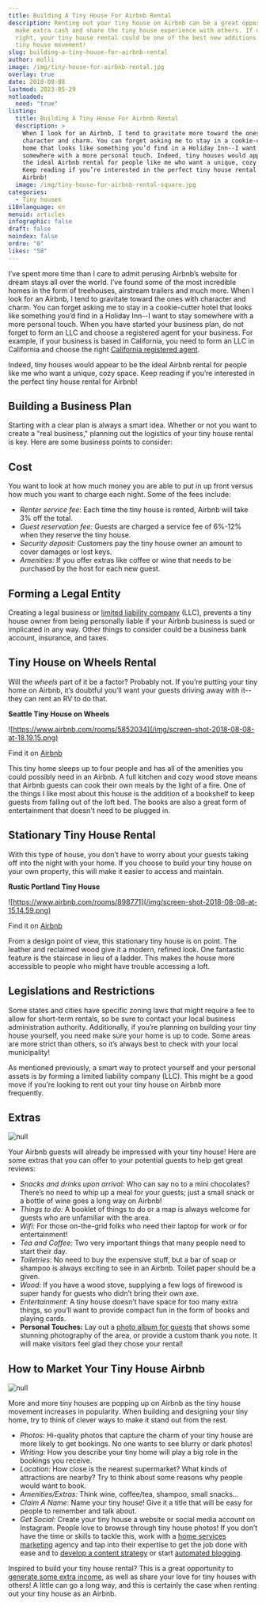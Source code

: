 ```yaml
---
title: Building A Tiny House For Airbnb Rental
description: Renting out your tiny house on Airbnb can be a great opportunity to
  make extra cash and share the tiny house experience with others. If done
  right, your tiny house rental could be one of the best new additions in the
  tiny house movement!
slug: building-a-tiny-house-for-airbnb-rental
author: molli
image: /img/tiny-house-for-airbnb-rental.jpg
overlay: true
date: 2018-08-08
lastmod: 2023-05-29
notloaded:
  need: "true"
listing:
  title: Building A Tiny House For Airbnb Rental
  description: >
    When I look for an Airbnb, I tend to gravitate more toward the ones with
    character and charm. You can forget asking me to stay in a cookie-cutter
    home that looks like something you’d find in a Holiday Inn--I want to stay
    somewhere with a more personal touch. Indeed, tiny houses would appear to be
    the ideal Airbnb rental for people like me who want a unique, cozy space.
    Keep reading if you’re interested in the perfect tiny house rental for
    Airbnb!
  image: /img/tiny-house-for-airbnb-rental-square.jpg
categories:
  - Tiny houses
i18nlanguage: en
menuid: articles
infographic: false
draft: false
noindex: false
ordre: "0"
likes: "58"
---
```

I’ve spent more time than I care to admit perusing Airbnb’s website for dream stays all over the world. I’ve found some of the most incredible homes in the form of treehouses, airstream trailers and much more. When I look for an Airbnb, I tend to gravitate toward the ones with character and charm. You can forget asking me to stay in a cookie-cutter hotel that looks like something you’d find in a Holiday Inn--I want to stay somewhere with a more personal touch. When you have started your business plan, do not forget to form an LLC and choose a registered agent for your business. For example, if your business is based in California, you need to form an LLC in California and choose the right [California registered agent](https://www.llcuniversity.com/california-llc/registered-agent/).

Indeed, tiny houses would appear to be the ideal Airbnb rental for people like me who want a unique, cozy space. Keep reading if you’re interested in the perfect tiny house rental for Airbnb!

## Building a Business Plan

Starting with a clear plan is always a smart idea. Whether or not you want to create a "real business," planning out the logistics of your tiny house rental is key. Here are some business points to consider:

## Cost

You want to look at how much money you are able to put in up front versus how much you want to charge each night. Some of the fees include:

* *Renter service fee*: Each time the tiny house is rented, Airbnb will take 3% off the total.
* *Guest reservation fee:* Guests are charged a service fee of 6%-12% when they reserve the tiny house.
* *Security deposit:* Customers pay the tiny house owner an amount to cover damages or lost keys.
* *Amenities:* If you offer extras like coffee or wine that needs to be purchased by the host for each new guest.

## Forming a Legal Entity

Creating a legal business or [limited liability company](https://www.tailorbrands.com/llc-formation/what-is-an-llc) (LLC), prevents a tiny house owner from being personally liable if your Airbnb business is sued or implicated in any way. Other things to consider could be a business bank account, insurance, and taxes.

## Tiny House on Wheels Rental

Will the *wheels* part of it be a factor? Probably not. If you’re putting your tiny home on Airbnb, it’s doubtful you’ll want your guests driving away with it--they can rent an RV to do that. 

**Seattle Tiny House on Wheels**

![https://www.airbnb.com/rooms/5852034](/img/screen-shot-2018-08-08-at-18.19.15.png)

<span class="figcaption">Find it on [Airbnb](https://www.airbnb.com/rooms/5852034)</span>

This tiny home sleeps up to four people and has all of the amenities you could possibly need in an Airbnb. A full kitchen and cozy wood stove means that Airbnb guests can cook their own meals by the light of a fire. One of the things I like most about this house is the addition of a bookshelf to keep guests from falling out of the loft bed. The books are also a great form of entertainment that doesn't need to be plugged in. 

## **Stationary Tiny House Rental**

With this type of house, you don’t have to worry about your guests taking off into the night with your home. If you choose to build your tiny house on your own property, this will make it easier to access and maintain. 

**Rustic Portland Tiny House**

![https://www.airbnb.com/rooms/898771](/img/screen-shot-2018-08-08-at-15.14.59.png)

<span class="figcaption">Find it on [Airbnb](https://www.airbnb.com/rooms/898771)</span>

From a design point of view, this stationary tiny house is on point. The leather and reclaimed wood give it a modern, refined look. One fantastic feature is the staircase in lieu of a ladder. This makes the house more accessible to people who might have trouble accessing a loft. 

## Legislations and Restrictions

Some states and cities have specific zoning laws that might require a fee to allow for short-term rentals, so be sure to contact your local business administration authority. Additionally, if you’re planning on building your tiny house yourself, you need make sure your home is up to code. Some areas are more strict than others, so it’s always best to check with your local municipality!

As mentioned previously, a smart way to protect yourself and your personal assets is by forming a limited liability company (LLC). This might be a good move if you’re looking to rent out your tiny house on Airbnb more frequently.

## Extras

![null](/img/screen-shot-2018-08-08-at-18.30.26.png)

Your Airbnb guests will already be impressed with your tiny house! Here are some extras that you can offer to your potential guests to help get great reviews:

* *Snacks and drinks upon arrival:* Who can say no to a mini chocolates? There’s no need to whip up a meal for your guests; just a small snack or a bottle of wine goes a long way on Airbnb!
* *Things to do:* A booklet of things to do or a map is always welcome for guests who are unfamiliar with the area.
* *Wifi:* For those on-the-grid folks who need their laptop for work or for entertainment!
* *Tea and Coffee:* Two very important things that many people need to start their day.
* *Toiletries*: No need to buy the expensive stuff, but a bar of soap or shampoo is always exciting to see in an Airbnb. Toilet paper should be a given. 
* *Wood:* If you have a wood stove, supplying a few logs of firewood is super handy for guests who didn’t bring their own axe.
* *Entertainment:* A tiny house doesn’t have space for too many extra things, so you’ll want to provide compact fun in the form of books and playing cards.
* **Personal Touches:** Lay out a [photo album for guests](https://www.mixbook.com/photo-books) that shows some stunning photography of the area, or provide a custom thank you note. It will make visitors feel glad they chose your rental!

## How to Market Your Tiny House Airbnb

![null](/img/screen-shot-2018-08-08-at-18.32.41.png)

More and more tiny houses are popping up on Airbnb as the tiny house movement increases in popularity. When building and designing your tiny home, try to think of clever ways to make it stand out from the rest. 

* *Photos:* Hi-quality photos that capture the charm of your tiny house are more likely to get bookings. No one wants to see blurry or dark photos!
* *Writing:* How you describe your tiny home will play a big role in the bookings you receive. 
* *Location:* How close is the nearest supermarket? What kinds of attractions are nearby? Try to think about some reasons why people would want to book.
* *Amenities/Extras:* Think wine, coffee/tea, shampoo, small snacks...
* *Claim A Name:* Name your tiny house! Give it a title that will be easy for people to remember and talk about.
* *Get Social:* Create your tiny house a website or social media account on Instagram. People love to browse through tiny house photos! If you don’t have the time or skills to tackle this, work with a [home services marketing](https://www.insideadvisorpro.com/digital-marketing-agencies-for-home-services-providers/) agency and tap into their expertise to get the job done with ease and to [develop a content strategy](https://surferseo.com/blog/develop-content-strategy/) or start [automated blogging](https://www.airops.com/use-case-guides/gpt-4-automated-blogging-wix).

Inspired to build your tiny house rental? This is a great opportunity to [generate some extra income](https://www.spacer.com/blog/a-comprehensive-guide-to-passive-income), as well as share your love for tiny houses with others! A little can go a long way, and this is certainly the case when renting out your tiny house as an Airbnb.